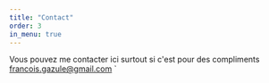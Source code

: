```yaml
---
title: "Contact"
order: 3
in_menu: true
---
```

Vous pouvez me contacter ici surtout si c'est pour des compliments
[francois.gazule@gmail.com](mailto:francois.gazule@gmail.com)
` 